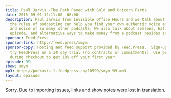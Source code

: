 ```yaml
---
title: Paul Jarvis -The Path Paved with Gold and Unicorn Farts
date: 2015-09-01 12:11:00 -06:00
description: Paul Jarvis from Invisible Office Hours and we talk about how breaking
  the rules of podcasting can help you find your own authentic voice amidst the rabble
  and noise of so many other podcasts. We also talk about seasons, hating your first
  episode, and alternative ways to make money from a podcast besides sponsorship.
sponsor: Feed.Press
sponsor-link: http://feed.press/smym
sponsor-copy: Hosting and feed support provided by Feed.Press.  Sign-up today and
  try FeedPress on a 14 day trial (no contracts or commitments). Use promo code "smym"
  during checkout to get 10% off your first year.
episode: 99
show: smym
mp3: http://podcasts-1.feedpress.co/10590/smym-99.mp3
layout: episode
---
```


Sorry. Due to importing issues, links and show notes were lost in translation.
